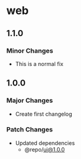 # web

## 1.1.0

### Minor Changes

- This is a normal fix

## 1.0.0

### Major Changes

- Create first changelog

### Patch Changes

- Updated dependencies
  - @repo/ui@1.0.0

